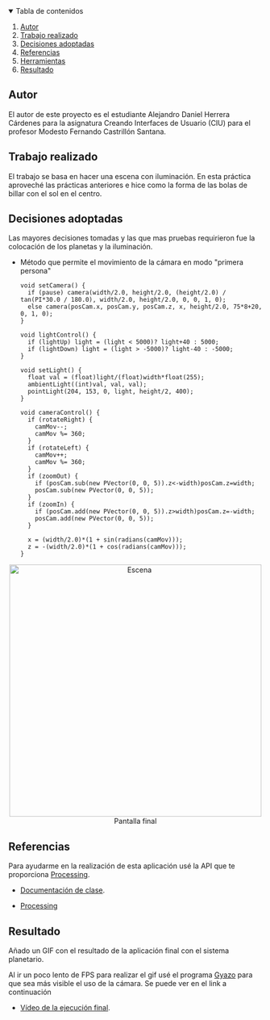 <!-- TABLE OF CONTENTS -->
<details open="open">
  <summary>Tabla de contenidos</summary>
  <ol>
    <li>
      <a href="#Autor">Autor</a>
    </li>
    <li>
      <a href="#Trabajo realizado">Trabajo realizado</a>
    </li>
    <li><a href="#decisiones-adoptadas">Decisiones adoptadas</a></li>
    <li><a href="#referencias">Referencias</a></li>
    <li><a href="#herramientas">Herramientas</a></li>
    <li><a href="#resultado">Resultado</a></li>
  </ol>
</details>




## Autor

El autor de este proyecto es el estudiante Alejandro Daniel Herrera Cárdenes para la asignatura Creando Interfaces de Usuario (CIU) para el profesor Modesto Fernando Castrillón Santana. 


## Trabajo realizado

El trabajo se basa en hacer una escena con iluminación. En esta práctica aproveché las prácticas anteriores e hice como la forma de las bolas de billar con el sol en el centro.

## Decisiones adoptadas

Las mayores decisiones tomadas y las que mas pruebas requirieron fue la colocación de los planetas y la iluminación.


* Método que permite el movimiento de la cámara en modo "primera persona"
  ```
  void setCamera() {
    if (pause) camera(width/2.0, height/2.0, (height/2.0) / tan(PI*30.0 / 180.0), width/2.0, height/2.0, 0, 0, 1, 0);
    else camera(posCam.x, posCam.y, posCam.z, x, height/2.0, 75*8+20, 0, 1, 0);
  }

  void lightControl() {
    if (lightUp) light = (light < 5000)? light+40 : 5000;
    if (lightDown) light = (light > -5000)? light-40 : -5000;
  }

  void setLight() {
    float val = (float)light/(float)width*float(255);
    ambientLight((int)val, val, val);
    pointLight(204, 153, 0, light, height/2, 400);
  }

  void cameraControl() {
    if (rotateRight) {
      camMov--;
      camMov %= 360;
    }
    if (rotateLeft) {
      camMov++;
      camMov %= 360;
    }
    if (zoomOut) {
      if (posCam.sub(new PVector(0, 0, 5)).z<-width)posCam.z=width;
      posCam.sub(new PVector(0, 0, 5));
    }
    if (zoomIn) {
      if (posCam.add(new PVector(0, 0, 5)).z>width)posCam.z=-width;
      posCam.add(new PVector(0, 0, 5));
    }

    x = (width/2.0)*(1 + sin(radians(camMov)));
    z = -(width/2.0)*(1 + cos(radians(camMov)));
  }

 <p align="center"><img src="images/escena.png" alt="Escena" width="500" height="500"></br>Pantalla final</p>
 


## Referencias

Para ayudarme en la realización de esta aplicación usé la API que te proporciona [Processing](https://www.processing.org/).

* [Documentación de clase](https://ncvt-aep.ulpgc.es/cv/ulpgctp21/pluginfile.php/412240/mod_resource/content/40/CIU_Pr_cticas.pdf).

* [Processing](https://www.processing.org/)




## Resultado

Añado un GIF con el resultado de la aplicación final con el sistema planetario.

Al ir un poco lento de FPS para realizar el gif usé el programa [Gyazo](https://gyazo.com/) para que sea más visible el uso de la cámara. Se puede ver en el link a continuación
* [Vídeo de la ejecución final](https://gyazo.com/4d2061601668795e016d7e162f0bbc1e).

 
